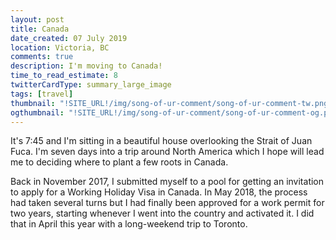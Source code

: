 ```yaml
---
layout: post
title: Canada
date_created: 07 July 2019
location: Victoria, BC
comments: true
description: I'm moving to Canada!
time_to_read_estimate: 8
twitterCardType: summary_large_image
tags: [travel]
thumbnail: "!SITE_URL!/img/song-of-ur-comment/song-of-ur-comment-tw.png"
ogthumbnail: "!SITE_URL!/img/song-of-ur-comment/song-of-ur-comment-og.png"
---
```


It's 7:45 and I'm sitting in a beautiful house overlooking the Strait of Juan Fuca. I'm seven days into a trip around North America which I hope will lead me to deciding where to plant a few roots in Canada.

Back in November 2017, I submitted myself to a pool for getting an invitation to apply for a Working Holiday Visa in Canada. In May 2018, the process had taken several turns but I had finally been approved for a work permit for two years, starting whenever I went into the country and activated it. I did that in April this year with a long-weekend trip to Toronto.